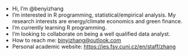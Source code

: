 - Hi, I’m @benyizhang
- I’m interested in R programming, statistical/empirical analysis. My research interests are energy/climate economics and green finance.  
- I’m currently learning R programming.  
- I’m looking to collaborate on being a well qualified data analyst. 
- How to reach me:  binyizhang@outlook.com 
- Personal academic website: https://ies.fsv.cuni.cz/en/staff/zhang

<!---
benyizhang/benyizhang is a ✨ special ✨ repository because its `README.md` (this file) appears on your GitHub profile.
You can click the Preview link to take a look at your changes.
--->
